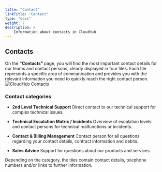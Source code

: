 ```yaml
---
title: "Contact"
linkTitle: "Contact"
type: "docs"
weight: 7
description: >
    Information about contacts in CloudHub
---
```


## Contacts

On the **"Contacts"** page, you will find the most important contact details for our teams and contact persons, clearly displayed in four tiles.
Each tile represents a specific area of communication and provides you with the relevant information you need to quickly reach the right contact person.
![CloudHub Contacts](../img/contact/overview.png)

### Contact categories

- **2nd Level Technical Support**
  Direct contact to our technical support for complex technical issues.

- **Technical Escalation Matrix / Incidents**
  Overview of escalation levels and contact persons for technical malfunctions or incidents.

- **Contact & Billing Management**
  Contact person for all questions regarding your contact details, contract information and debits.

- **Sales Advice**
  Support for questions about our products and services.

Depending on the category, the tiles contain contact details, telephone numbers and/or links to further information.
